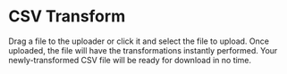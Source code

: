 # CSV Transform

Drag a file to the uploader or click it and select the file to upload. Once uploaded, the file
will have the transformations instantly performed. Your newly-transformed CSV file will
be ready for download in no time.
